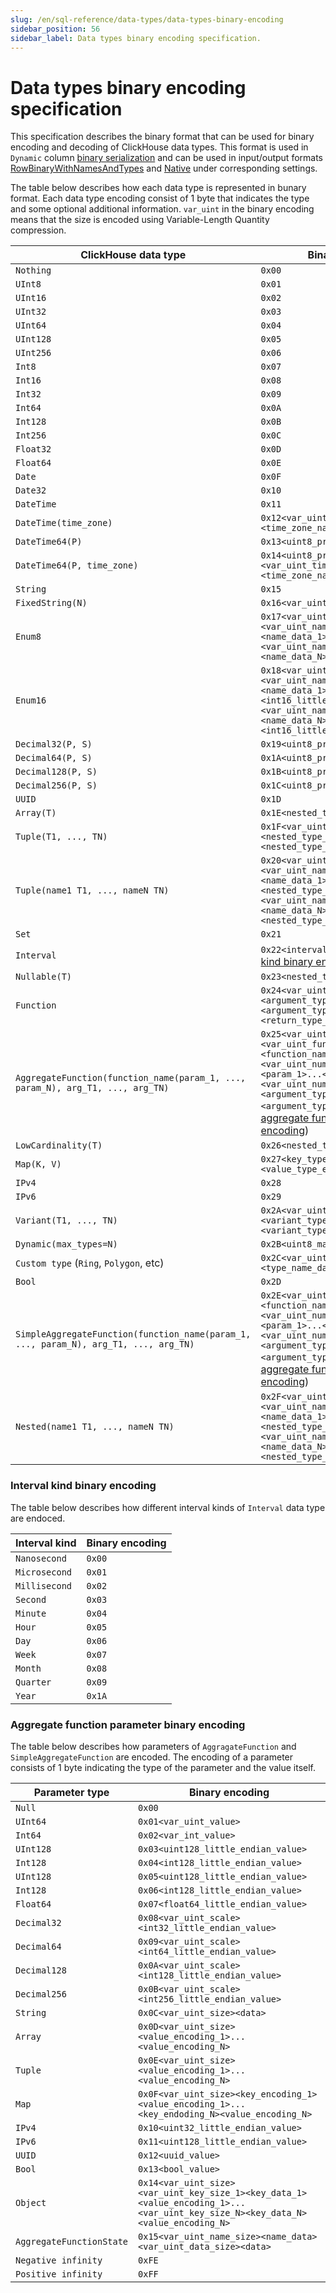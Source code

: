 ```yaml
---
slug: /en/sql-reference/data-types/data-types-binary-encoding
sidebar_position: 56
sidebar_label: Data types binary encoding specification.
---
```



# Data types binary encoding specification

This specification describes the binary format that can be used for binary encoding and decoding of ClickHouse data types. This format is used in `Dynamic` column [binary serialization](dynamic.md#binary-output-format) and can be used in input/output formats [RowBinaryWithNamesAndTypes](../../interfaces/formats.md#rowbinarywithnamesandtypes) and [Native](../../interfaces/formats.md#native) under corresponding settings.

The table below describes how each data type is represented in bunary format. Each data type encoding consist of 1 byte that indicates the type and some optional additional information.
`var_uint` in the binary encoding means that the size is encoded using Variable-Length Quantity compression.

| ClickHouse data type                                                                 | Binary encoding                                                                                                                                                                                                                                                                                                        |
|--------------------------------------------------------------------------------------|------------------------------------------------------------------------------------------------------------------------------------------------------------------------------------------------------------------------------------------------------------------------------------------------------------------------|
| `Nothing`                                                                            | `0x00`                                                                                                                                                                                                                                                                                                                 |
| `UInt8`                                                                              | `0x01`                                                                                                                                                                                                                                                                                                                 |
| `UInt16`                                                                             | `0x02`                                                                                                                                                                                                                                                                                                                 |
| `UInt32`                                                                             | `0x03`                                                                                                                                                                                                                                                                                                                 |
| `UInt64`                                                                             | `0x04`                                                                                                                                                                                                                                                                                                                 |
| `UInt128`                                                                            | `0x05`                                                                                                                                                                                                                                                                                                                 |
| `UInt256`                                                                            | `0x06`                                                                                                                                                                                                                                                                                                                 |
| `Int8`                                                                               | `0x07`                                                                                                                                                                                                                                                                                                                 |
| `Int16`                                                                              | `0x08`                                                                                                                                                                                                                                                                                                                 |
| `Int32`                                                                              | `0x09`                                                                                                                                                                                                                                                                                                                 |
| `Int64`                                                                              | `0x0A`                                                                                                                                                                                                                                                                                                                 |
| `Int128`                                                                             | `0x0B`                                                                                                                                                                                                                                                                                                                 |
| `Int256`                                                                             | `0x0C`                                                                                                                                                                                                                                                                                                                 |
| `Float32`                                                                            | `0x0D`                                                                                                                                                                                                                                                                                                                 |
| `Float64`                                                                            | `0x0E`                                                                                                                                                                                                                                                                                                                 |
| `Date`                                                                               | `0x0F`                                                                                                                                                                                                                                                                                                                 |
| `Date32`                                                                             | `0x10`                                                                                                                                                                                                                                                                                                                 |
| `DateTime`                                                                           | `0x11`                                                                                                                                                                                                                                                                                                                 |
| `DateTime(time_zone)`                                                                | `0x12<var_uint_time_zone_name_size><time_zone_name_data>`                                                                                                                                                                                                                                                              |
| `DateTime64(P)`                                                                      | `0x13<uint8_precision>`                                                                                                                                                                                                                                                                                                |
| `DateTime64(P, time_zone)`                                                           | `0x14<uint8_precision><var_uint_time_zone_name_size><time_zone_name_data>`                                                                                                                                                                                                                                             |
| `String`                                                                             | `0x15`                                                                                                                                                                                                                                                                                                                 |
| `FixedString(N)`                                                                     | `0x16<var_uint_size>`                                                                                                                                                                                                                                                                                                  |
| `Enum8`                                                                              | `0x17<var_uint_number_of_elements><var_uint_name_size_1><name_data_1><int8_value_1>...<var_uint_name_size_N><name_data_N><int8_value_N>`                                                                                                                                                                               |
| `Enum16`                                                                             | `0x18<var_uint_number_of_elements><var_uint_name_size_1><name_data_1><int16_little_endian_value_1>...><var_uint_name_size_N><name_data_N><int16_little_endian_value_N>`                                                                                                                                                |
| `Decimal32(P, S)`                                                                    | `0x19<uint8_precision><uint8_scale>`                                                                                                                                                                                                                                                                                   |
| `Decimal64(P, S)`                                                                    | `0x1A<uint8_precision><uint8_scale>`                                                                                                                                                                                                                                                                                   |
| `Decimal128(P, S)`                                                                   | `0x1B<uint8_precision><uint8_scale>`                                                                                                                                                                                                                                                                                   |
| `Decimal256(P, S)`                                                                   | `0x1C<uint8_precision><uint8_scale>`                                                                                                                                                                                                                                                                                   |
| `UUID`                                                                               | `0x1D`                                                                                                                                                                                                                                                                                                                 |
| `Array(T)`                                                                           | `0x1E<nested_type_encoding>`                                                                                                                                                                                                                                                                                           |
| `Tuple(T1, ..., TN)`                                                                 | `0x1F<var_uint_number_of_elements><nested_type_encoding_1>...<nested_type_encoding_N>`                                                                                                                                                                                                                                 |
| `Tuple(name1 T1, ..., nameN TN)`                                                     | `0x20<var_uint_number_of_elements><var_uint_name_size_1><name_data_1><nested_type_encoding_1>...<var_uint_name_size_N><name_data_N><nested_type_encoding_N>`                                                                                                                                                           |
| `Set`                                                                                | `0x21`                                                                                                                                                                                                                                                                                                                 |
| `Interval`                                                                           | `0x22<interval_kind>` (see [interval kind binary encoding](#interval-kind-binary-encoding))                                                                                                                                                                                                                            |
| `Nullable(T)`                                                                        | `0x23<nested_type_encoding>`                                                                                                                                                                                                                                                                                           |
| `Function`                                                                           | `0x24<var_uint_number_of_arguments><argument_type_encoding_1>...<argument_type_encoding_N><return_type_encoding>`                                                                                                                                                                                                      |
| `AggregateFunction(function_name(param_1, ..., param_N), arg_T1, ..., arg_TN)`       | `0x25<var_uint_version><var_uint_function_name_size><function_name_data><var_uint_number_of_parameters><param_1>...<param_N><var_uint_number_of_arguments><argument_type_encoding_1>...<argument_type_encoding_N>` (see [aggregate function parameter binary encoding](#aggregate-function-parameter-binary-encoding)) |
| `LowCardinality(T)`                                                                  | `0x26<nested_type_encoding>`                                                                                                                                                                                                                                                                                           |
| `Map(K, V)`                                                                          | `0x27<key_type_encoding><value_type_encoding>`                                                                                                                                                                                                                                                                         |
| `IPv4`                                                                               | `0x28`                                                                                                                                                                                                                                                                                                                 |
| `IPv6`                                                                               | `0x29`                                                                                                                                                                                                                                                                                                                 |
| `Variant(T1, ..., TN)`                                                               | `0x2A<var_uint_number_of_variants><variant_type_encoding_1>...<variant_type_encoding_N>`                                                                                                                                                                                                                               |
| `Dynamic(max_types=N)`                                                               | `0x2B<uint8_max_types>`                                                                                                                                                                                                                                                                                                |
| `Custom type` (`Ring`, `Polygon`, etc)                                               | `0x2C<var_uint_type_name_size><type_name_data>`                                                                                                                                                                                                                                                                        |
| `Bool`                                                                               | `0x2D`                                                                                                                                                                                                                                                                                                                 |
| `SimpleAggregateFunction(function_name(param_1, ..., param_N), arg_T1, ..., arg_TN)` | `0x2E<var_uint_function_name_size><function_name_data><var_uint_number_of_parameters><param_1>...<param_N><var_uint_number_of_arguments><argument_type_encoding_1>...<argument_type_encoding_N>` (see [aggregate function parameter binary encoding](#aggregate-function-parameter-binary-encoding))                   |
| `Nested(name1 T1, ..., nameN TN)`                                                    | `0x2F<var_uint_number_of_elements><var_uint_name_size_1><name_data_1><nested_type_encoding_1>...<var_uint_name_size_N><name_data_N><nested_type_encoding_N>`                                                                                                                                                           |


### Interval kind binary encoding

The table below describes how different interval kinds of `Interval` data type are endoced.

| Interval kind | Binary encoding |
|---------------|-----------------|
| `Nanosecond`  | `0x00`          |
| `Microsecond` | `0x01`          |
| `Millisecond` | `0x02`          |
| `Second`      | `0x03`          |
| `Minute`      | `0x04`          |
| `Hour`        | `0x05`          |
| `Day`         | `0x06`          |
| `Week`        | `0x07`          |
| `Month`       | `0x08`          |
| `Quarter`     | `0x09`          |
| `Year`        | `0x1A`          |

### Aggregate function parameter binary encoding

The table below describes how parameters of `AggragateFunction` and `SimpleAggregateFunction` are encoded.
The encoding of a parameter consists of 1 byte indicating the type of the parameter and the value itself.

| Parameter type           | Binary encoding                                                                                                                |
|--------------------------|--------------------------------------------------------------------------------------------------------------------------------|
| `Null`                   | `0x00`                                                                                                                         |
| `UInt64`                 | `0x01<var_uint_value>`                                                                                                         |
| `Int64`                  | `0x02<var_int_value>`                                                                                                          |
| `UInt128`                | `0x03<uint128_little_endian_value>`                                                                                            |
| `Int128`                 | `0x04<int128_little_endian_value>`                                                                                             |
| `UInt128`                | `0x05<uint128_little_endian_value>`                                                                                            |
| `Int128`                 | `0x06<int128_little_endian_value>`                                                                                             |
| `Float64`                | `0x07<float64_little_endian_value>`                                                                                            |
| `Decimal32`              | `0x08<var_uint_scale><int32_little_endian_value>`                                                                              |
| `Decimal64`              | `0x09<var_uint_scale><int64_little_endian_value>`                                                                              |
| `Decimal128`             | `0x0A<var_uint_scale><int128_little_endian_value>`                                                                             |
| `Decimal256`             | `0x0B<var_uint_scale><int256_little_endian_value>`                                                                             |
| `String`                 | `0x0C<var_uint_size><data>`                                                                                                    |
| `Array`                  | `0x0D<var_uint_size><value_encoding_1>...<value_encoding_N>`                                                                   |
| `Tuple`                  | `0x0E<var_uint_size><value_encoding_1>...<value_encoding_N>`                                                                   |
| `Map`                    | `0x0F<var_uint_size><key_encoding_1><value_encoding_1>...<key_endoding_N><value_encoding_N>`                                   |
| `IPv4`                   | `0x10<uint32_little_endian_value>`                                                                                             |
| `IPv6`                   | `0x11<uint128_little_endian_value>`                                                                                            |
| `UUID`                   | `0x12<uuid_value>`                                                                                                             |
| `Bool`                   | `0x13<bool_value>`                                                                                                             |
| `Object`                 | `0x14<var_uint_size><var_uint_key_size_1><key_data_1><value_encoding_1>...<var_uint_key_size_N><key_data_N><value_encoding_N>` |
| `AggregateFunctionState` | `0x15<var_uint_name_size><name_data><var_uint_data_size><data>`                                                                |
| `Negative infinity`      | `0xFE`                                                                                                                         |
| `Positive infinity`      | `0xFF`                                                                                                                         |
